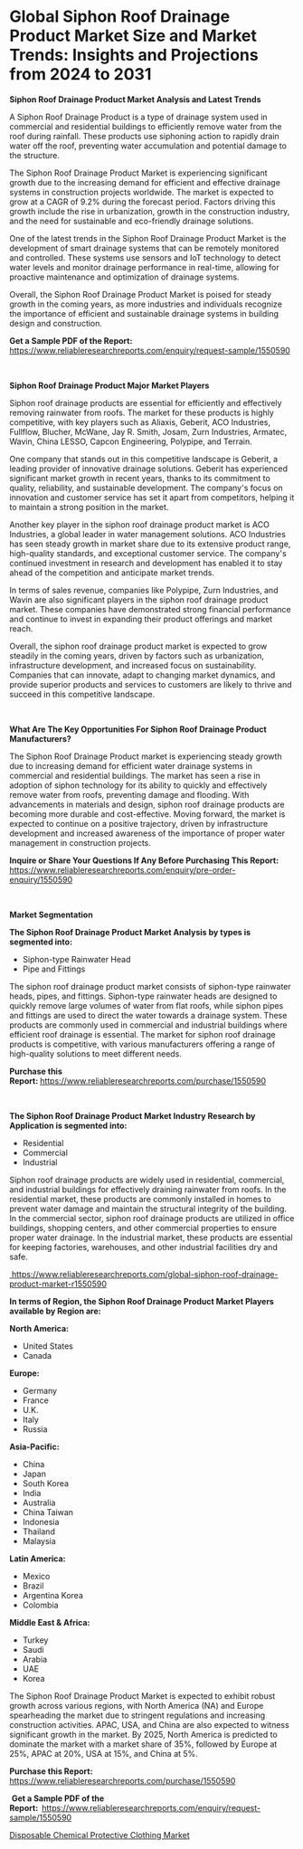 <p><h1>Global Siphon Roof Drainage Product Market Size and Market Trends: Insights and Projections from 2024 to 2031</h1></p><p><strong>Siphon Roof Drainage Product Market Analysis and Latest Trends</strong></p>
<p><p>A Siphon Roof Drainage Product is a type of drainage system used in commercial and residential buildings to efficiently remove water from the roof during rainfall. These products use siphoning action to rapidly drain water off the roof, preventing water accumulation and potential damage to the structure.</p><p>The Siphon Roof Drainage Product Market is experiencing significant growth due to the increasing demand for efficient and effective drainage systems in construction projects worldwide. The market is expected to grow at a CAGR of 9.2% during the forecast period. Factors driving this growth include the rise in urbanization, growth in the construction industry, and the need for sustainable and eco-friendly drainage solutions.</p><p>One of the latest trends in the Siphon Roof Drainage Product Market is the development of smart drainage systems that can be remotely monitored and controlled. These systems use sensors and IoT technology to detect water levels and monitor drainage performance in real-time, allowing for proactive maintenance and optimization of drainage systems.</p><p>Overall, the Siphon Roof Drainage Product Market is poised for steady growth in the coming years, as more industries and individuals recognize the importance of efficient and sustainable drainage systems in building design and construction.</p></p>
<p><strong>Get a Sample PDF of the Report:&nbsp;</strong> <a href="https://www.reliableresearchreports.com/enquiry/request-sample/1550590">https://www.reliableresearchreports.com/enquiry/request-sample/1550590</a></p>
<p>&nbsp;</p>
<p><strong>Siphon Roof Drainage Product Major Market Players</strong></p>
<p><p>Siphon roof drainage products are essential for efficiently and effectively removing rainwater from roofs. The market for these products is highly competitive, with key players such as Aliaxis, Geberit, ACO Industries, Fullflow, Blucher, McWane, Jay R. Smith, Josam, Zurn Industries, Armatec, Wavin, China LESSO, Capcon Engineering, Polypipe, and Terrain.</p><p>One company that stands out in this competitive landscape is Geberit, a leading provider of innovative drainage solutions. Geberit has experienced significant market growth in recent years, thanks to its commitment to quality, reliability, and sustainable development. The company's focus on innovation and customer service has set it apart from competitors, helping it to maintain a strong position in the market.</p><p>Another key player in the siphon roof drainage product market is ACO Industries, a global leader in water management solutions. ACO Industries has seen steady growth in market share due to its extensive product range, high-quality standards, and exceptional customer service. The company's continued investment in research and development has enabled it to stay ahead of the competition and anticipate market trends.</p><p>In terms of sales revenue, companies like Polypipe, Zurn Industries, and Wavin are also significant players in the siphon roof drainage product market. These companies have demonstrated strong financial performance and continue to invest in expanding their product offerings and market reach.</p><p>Overall, the siphon roof drainage product market is expected to grow steadily in the coming years, driven by factors such as urbanization, infrastructure development, and increased focus on sustainability. Companies that can innovate, adapt to changing market dynamics, and provide superior products and services to customers are likely to thrive and succeed in this competitive landscape.</p></p>
<p>&nbsp;</p>
<p><strong>What Are The Key Opportunities For Siphon Roof Drainage Product Manufacturers?</strong></p>
<p><p>The Siphon Roof Drainage Product market is experiencing steady growth due to increasing demand for efficient water drainage systems in commercial and residential buildings. The market has seen a rise in adoption of siphon technology for its ability to quickly and effectively remove water from roofs, preventing damage and flooding. With advancements in materials and design, siphon roof drainage products are becoming more durable and cost-effective. Moving forward, the market is expected to continue on a positive trajectory, driven by infrastructure development and increased awareness of the importance of proper water management in construction projects.</p></p>
<p><strong>Inquire or Share Your Questions If Any Before Purchasing This Report:</strong> <a href="https://www.reliableresearchreports.com/enquiry/pre-order-enquiry/1550590">https://www.reliableresearchreports.com/enquiry/pre-order-enquiry/1550590</a></p>
<p>&nbsp;</p>
<p><strong>Market Segmentation</strong></p>
<p><strong>The Siphon Roof Drainage Product Market Analysis by types is segmented into:</strong></p>
<p><ul><li>Siphon-type Rainwater Head</li><li>Pipe and Fittings</li></ul></p>
<p><p>The siphon roof drainage product market consists of siphon-type rainwater heads, pipes, and fittings. Siphon-type rainwater heads are designed to quickly remove large volumes of water from flat roofs, while siphon pipes and fittings are used to direct the water towards a drainage system. These products are commonly used in commercial and industrial buildings where efficient roof drainage is essential. The market for siphon roof drainage products is competitive, with various manufacturers offering a range of high-quality solutions to meet different needs.</p></p>
<p><strong>Purchase this Report:&nbsp;</strong><a href="https://www.reliableresearchreports.com/purchase/1550590">https://www.reliableresearchreports.com/purchase/1550590</a></p>
<p>&nbsp;</p>
<p><strong>The Siphon Roof Drainage Product Market Industry Research by Application is segmented into:</strong></p>
<p><ul><li>Residential</li><li>Commercial</li><li>Industrial</li></ul></p>
<p><p>Siphon roof drainage products are widely used in residential, commercial, and industrial buildings for effectively draining rainwater from roofs. In the residential market, these products are commonly installed in homes to prevent water damage and maintain the structural integrity of the building. In the commercial sector, siphon roof drainage products are utilized in office buildings, shopping centers, and other commercial properties to ensure proper water drainage. In the industrial market, these products are essential for keeping factories, warehouses, and other industrial facilities dry and safe.</p></p>
<p><a href="https://www.reliableresearchreports.com/global-siphon-roof-drainage-product-market-r1550590">&nbsp;https://www.reliableresearchreports.com/global-siphon-roof-drainage-product-market-r1550590</a></p>
<p><strong>In terms of Region, the Siphon Roof Drainage Product Market Players available by Region are:</strong></p>
<p>
    <p> <strong> North America: </strong>
        <ul>
            <li>United States</li>
            <li>Canada</li>
        </ul>
        </p> 
    <p> <strong> Europe: </strong>
        <ul>
            <li>Germany</li>
            <li>France</li>
            <li>U.K.</li>
            <li>Italy</li>
            <li>Russia</li>
        </ul>
        </p> 
    <p> <strong> Asia-Pacific: </strong>
        <ul>
            <li>China</li>
            <li>Japan</li>
            <li>South Korea</li>
            <li>India</li>
            <li>Australia</li>
            <li>China Taiwan</li>
            <li>Indonesia</li>
            <li>Thailand</li>
            <li>Malaysia</li>
        </ul>
        </p> 
    <p> <strong> Latin America: </strong>
        <ul>
            <li>Mexico</li>
            <li>Brazil</li>
            <li>Argentina Korea</li>
            <li>Colombia</li>
        </ul>
        </p> 
    <p> <strong> Middle East & Africa: </strong>
        <ul>
            <li>Turkey</li>
            <li>Saudi</li>
            <li>Arabia</li>
            <li>UAE</li>
            <li>Korea</li>
        </ul>
    </p>
    </p>
<p><p>The Siphon Roof Drainage Product Market is expected to exhibit robust growth across various regions, with North America (NA) and Europe spearheading the market due to stringent regulations and increasing construction activities. APAC, USA, and China are also expected to witness significant growth in the market. By 2025, North America is predicted to dominate the market with a market share of 35%, followed by Europe at 25%, APAC at 20%, USA at 15%, and China at 5%.</p></p>
<p><strong>Purchase this Report: </strong><a href="https://www.reliableresearchreports.com/purchase/1550590">https://www.reliableresearchreports.com/purchase/1550590</a></p>
<p>&nbsp;<strong>Get a Sample PDF of the Report:&nbsp;&nbsp;</strong><a href="https://www.reliableresearchreports.com/enquiry/request-sample/1550590">https://www.reliableresearchreports.com/enquiry/request-sample/1550590</a></p>
<p><strong></strong></p>
<p><p><a href="https://issuu.com/reportprime-2/docs/disposable-chemical-protective-clothing-market-siz">Disposable Chemical Protective Clothing Market</a></p></p>